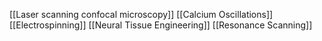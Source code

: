 [[Laser scanning confocal microscopy]]
[[Calcium Oscillations]]
[[Electrospinning]]
[[Neural Tissue Engineering]]
[[Resonance Scanning]]
